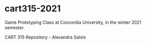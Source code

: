 # cart315-2021
Game Prototyping Class at Concordia University, in the winter 2021 semester.


CART 315 Repository - Alexandra Salois
